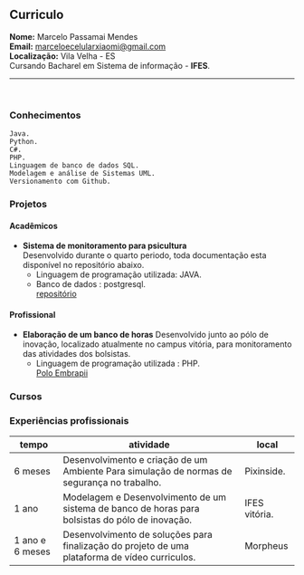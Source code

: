 ## Curriculo
**Nome:**   Marcelo Passamai Mendes<br>
**Email:**  marceloecelularxiaomi@gmail.com<br>
**Localização:** Vila Velha - ES<br>
Cursando Bacharel em Sistema de informação - **IFES**.<br>
<hr>
<br>

### Conhecimentos

	Java.
	Python.
	C#.
	PHP.
	Linguagem de banco de dados SQL.
	Modelagem e análise de Sistemas UML.
	Versionamento com Github.
	
### Projetos


#### Acadêmicos

- **Sistema de monitoramento para psicultura**<br>
Desenvolvido durante o quarto periodo, toda documentação esta disponível no repositório abaixo.
	- Linguagem de programação utilizada: JAVA.
	- Banco de dados : postgresql.<br>
[repositório](https://github.com/pisciculturainteligente/trab01)



#### Profissional 
- **Elaboração de um banco de horas**
Desenvolvido junto ao pólo de inovação, localizado atualmente no campus vitória, para monitoramento das atividades dos bolsistas.
	- Linguagem de programação utilizada : PHP.<br>
[Polo Embrapii](https://github.com/MarceloMendes94/trab01)



### Cursos


### Experiências  profissionais 

| tempo | atividade | local |
| ------ | ---- | ---- |
| 6 meses | Desenvolvimento e criação de um Ambiente Para simulação de normas de segurança no trabalho. | Pixinside. | 	
| 1 ano   | Modelagem e Desenvolvimento de um sistema de banco de horas para bolsistas do pólo de inovação. | IFES vitória. | 
| 1 ano e 6 meses |Desenvolvimento de soluções para finalização do projeto de uma plataforma de vídeo curriculos.|Morpheus|
